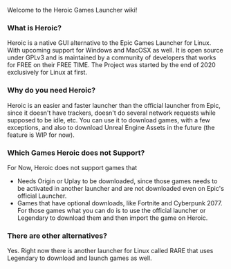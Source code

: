 Welcome to the Heroic Games Launcher wiki!

### What is Heroic?
Heroic is a native GUI alternative to the Epic Games Launcher for Linux. With upcoming support for Windows and MacOSX as well.
It is open source under GPLv3 and is maintained by a community of developers that works for FREE on their FREE TIME.
The Project was started by the end of 2020 exclusively for Linux at first.

### Why do you need Heroic?
Heroic is an easier and faster launcher than the official launcher from Epic, since it doesn't have trackers, doesn't do several network requests while supposed to be idle, etc.
You can use it to download games, with a few exceptions, and also to download Unreal Engine Assets in the future (the feature is WIP for now).

### Which Games Heroic does not Support?
For Now, Heroic does not support games that 
* Needs Origin or Uplay to be downloaded, since those games needs to be activated in another launcher and are not downloaded even on Epic's official Launcher.
* Games that have optional downloads, like Fortnite and Cyberpunk 2077. For those games what you can do is to use the official launcher or Legendary to download them and then import the game on Heroic.

### There are other alternatives?
Yes. Right now there is another launcher for Linux called RARE that uses Legendary to download and launch games as well. 